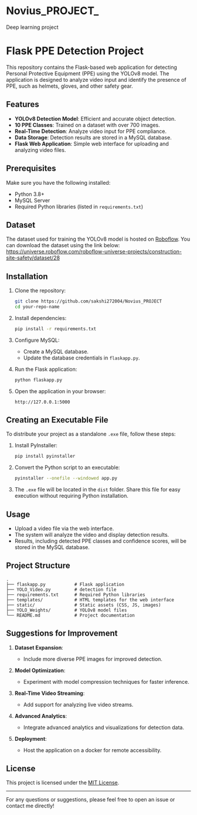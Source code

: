# Novius_PROJECT_
Deep learning project
# Flask PPE Detection Project

This repository contains the Flask-based web application for detecting Personal Protective Equipment (PPE) using the YOLOv8 model. The application is designed to analyze video input and identify the presence of PPE, such as helmets, gloves, and other safety gear.

## Features

- **YOLOv8 Detection Model**: Efficient and accurate object detection.
- **10 PPE Classes**: Trained on a dataset with over 700 images.
- **Real-Time Detection**: Analyze video input for PPE compliance.
- **Data Storage**: Detection results are stored in a MySQL database.
- **Flask Web Application**: Simple web interface for uploading and analyzing video files.

## Prerequisites

Make sure you have the following installed:

- Python 3.8+
- MySQL Server
- Required Python libraries (listed in `requirements.txt`)

## Dataset

The dataset used for training the YOLOv8 model is hosted on [Roboflow](https://roboflow.com/). You can download the dataset using the link below:
https://universe.roboflow.com/roboflow-universe-projects/construction-site-safety/dataset/28


## Installation

1. Clone the repository:
   ```bash
   git clone https://github.com/sakshi272004/Novius_PROJECT
   cd your-repo-name
   ```

2. Install dependencies:
   ```bash
   pip install -r requirements.txt
   ```

3. Configure MySQL:
   - Create a MySQL database.
   - Update the database credentials in `flaskapp.py`.

4. Run the Flask application:
   ```bash
   python flaskapp.py
   ```

5. Open the application in your browser:
   ```
   http://127.0.0.1:5000
   ```
## Creating an Executable File

To distribute your project as a standalone `.exe` file, follow these steps:

1. Install PyInstaller:
   ```bash
   pip install pyinstaller
   ```

2. Convert the Python script to an executable:
   ```bash
   pyinstaller --onefile --windowed app.py
   ```

3. The `.exe` file will be located in the `dist` folder. Share this file for easy execution without requiring Python installation.

## Usage

- Upload a video file via the web interface.
- The system will analyze the video and display detection results.
- Results, including detected PPE classes and confidence scores, will be stored in the MySQL database.

## Project Structure

```
.
├── flaskapp.py           # Flask application
├── YOLO_Video.py         # detection file
├── requirements.txt      # Required Python libraries
├── templates/            # HTML templates for the web interface
├── static/               # Static assets (CSS, JS, images)
├── YOLO_Weights/         # YOLOv8 model files              
└── README.md             # Project documentation
```

## Suggestions for Improvement

1. **Dataset Expansion**:
   - Include more diverse PPE images for improved detection.

2. **Model Optimization**:
   - Experiment with model compression techniques for faster inference.

3. **Real-Time Video Streaming**:
   - Add support for analyzing live video streams.

4. **Advanced Analytics**:
   - Integrate advanced analytics and visualizations for detection data.

5. **Deployment**:
   - Host the application on a docker for remote accessibility.

## License

This project is licensed under the [MIT License](LICENSE).

---

For any questions or suggestions, please feel free to open an issue or contact me directly!

